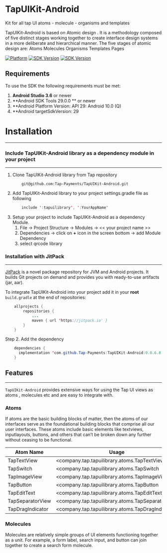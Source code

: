 # TapUIKit-Android
Kit for all tap UI atoms - molecule - organisms and templates

TapUIKit-Android is based on Atomic design . It is a methodology composed of five distinct stages working together to create interface design systems in a more deliberate and hierarchical manner. The five stages of atomic design are:
Atoms
Molecules
Organisms
Templates
Pages

[![Platform](https://img.shields.io/badge/platform-Android-inactive.svg?style=flat)](https://github.com/Tap-Payments/TapQRCode-Android.git)
[![SDK Version](https://img.shields.io/badge/minSdkVersion-21-blue.svg)](https://stuff.mit.edu/afs/sipb/project/android/docs/reference/packages.html)
[![SDK Version](https://img.shields.io/badge/targetSdkVersion-29-informational.svg)](https://stuff.mit.edu/afs/sipb/project/android/docs/reference/packages.html)

## Requirements

To use the SDK the following requirements must be met:

1. **Android Studio 3.6** or newer
2. **Android SDK Tools 29.0.0 ** or newer
3. **Android Platform Version: API 29: Android 10.0 (Q)
4. **Android targetSdkVersion: 29

# Installation
---
<a name="include_library_to_code_locally"></a>
### Include TapUIKit-Android library as a dependency module in your project
---
1. Clone TapUIKit-Android library from Tap repository
   ```
       git@github.com:Tap-Payments/TapUIKit-Android.git
    ```
2. Add TapUIKit-Android library to your project settings.gradle file as following
    ```java
        include ':tapuilibrary', ':YourAppName'
    ```
3. Setup your project to include TapUIKit-Android as a dependency Module.
   1. File -> Project Structure -> Modules -> << your project name >>
   2. Dependencies -> click on **+** icon in the screen bottom -> add Module Dependency
   3. select qrcode library

<a name="installation_with_jitpack"></a>
### Installation with JitPack
---
[JitPack](https://jitpack.io/) is a novel package repository for JVM and Android projects. It builds Git projects on demand and provides you with ready-to-use artifacts (jar, aar).

To integrate TapUIKit-Android into your project add it in your **root** `build.gradle` at the end of repositories:
```java
	allprojects {
		repositories {
			...
			maven { url 'https://jitpack.io' }
		}
	}
```
Step 2. Add the dependency
```java
	dependencies {
      implementation 'com.github.Tap-Payments:TapUIKit-Android:0.0.6.8'
	}
```
## Features

------

`TapUIKit-Android` provides extensive ways for using the Tap UI views as atoms , molecules etc and are easy to
integrate with.

### Atoms
If atoms are the basic building blocks of matter, then the atoms of our interfaces serve as the foundational building blocks that comprise all our user interfaces. These atoms include basic elements like textviews, inputlayouts, buttons, and others that can’t be broken down any further without ceasing to be functional.

 Atom Name    |                  Usage                       | view|
------------- | -------------------------------------------- | ----|
TapTextView   |  <company.tap.tapuilibrary.atoms.TapTextView |     |
TapSwitch     | <company.tap.tapuilibrary.atoms.TapSwitch    |     |
TapImageView   | <company.tap.tapuilibrary.atoms.TapImageView |     |
TapButton     | <company.tap.tapuilibrary.atoms.TapButton |     |
TapEditText   | <company.tap.tapuilibrary.atoms.TapEditText |     |
TapSeparatorView   | <company.tap.tapuilibrary.atoms.TapSeparatorView |     |
TapDragIndicator   | <company.tap.tapuilibrary.atoms.TapDragIndicator |     |

### Molecules
Molecules are relatively simple groups of UI elements functioning together as a unit. For example, a form label, search  input, and button can join together to create a search form molecule.
